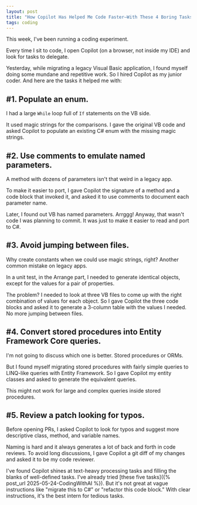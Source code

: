 ```yaml
---
layout: post
title: "How Copilot Has Helped Me Code Faster—With These 4 Boring Tasks"
tags: coding
---
```


This week, I've been running a coding experiment.

Every time I sit to code, I open Copilot (on a browser, not inside my IDE) and look for tasks to delegate.

Yesterday, while migrating a legacy Visual Basic application, I found myself doing some mundane and repetitive work. So I hired Copilot as my junior coder. And here are the tasks it helped me with:

## #1. Populate an enum.

I had a large `While` loop full of `If` statements on the VB side.

It used magic strings for the comparisons. I gave the original VB code and asked Copilot to populate an existing C# enum with the missing magic strings.

## #2. Use comments to emulate named parameters.

A method with dozens of parameters isn't that weird in a legacy app.

To make it easier to port, I gave Copilot the signature of a method and a code block that invoked it, and asked it to use comments to document each parameter name.

Later, I found out VB has named parameters. Arrggg! Anyway, that wasn't code I was planning to commit. It was just to make it easier to read and port to C#.

## #3. Avoid jumping between files.

Why create constants when we could use magic strings, right? Another common mistake on legacy apps.

In a unit test, in the Arrange part, I needed to generate identical objects, except for the values for a pair of properties.

The problem? I needed to look at three VB files to come up with the right combination of values for each object. So I gave Copilot the three code blocks and asked it to generate a 3-column table with the values I needed. No more jumping between files.

## #4. Convert stored procedures into Entity Framework Core queries.

I'm not going to discuss which one is better. Stored procedures or ORMs.

But I found myself migrating stored procedures with fairly simple queries to LINQ-like queries with Entity Framework. So I gave Copilot my entity classes and asked to generate the equivalent queries.

This might not work for large and complex queries inside stored procedures.

## #5. Review a patch looking for typos.

Before opening PRs, I asked Copilot to look for typos and suggest more descriptive class, method, and variable names.

Naming is hard and it always generates a lot of back and forth in code reviews. To avoid long discussions, I gave Copilot a git diff of my changes and asked it to be my code reviewer.

I've found Copilot shines at text-heavy processing tasks and filling the blanks of well-defined tasks. I've already tried [these five tasks]({% post_url 2025-05-24-CodingWithAI %}). But it's not great at vague instructions like "migrate this to C#" or "refactor this code block." With clear instructions, it's the best intern for tedious tasks.
